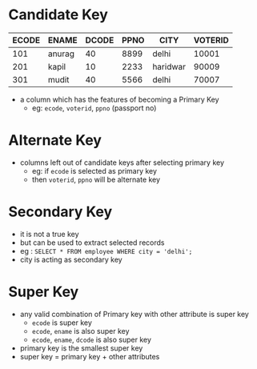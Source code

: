 # Candidate Key

ECODE | ENAME | DCODE | PPNO | CITY | VOTERID
---|---|---|---|---|---
101 | anurag | 40 | 8899 | delhi | 10001
201 | kapil | 10 | 2233 | haridwar | 90009
301 | mudit | 40 | 5566 | delhi | 70007

- a column which has the features of becoming a Primary Key
    - eg: `ecode`, `voterid`, `ppno` (passport no)

# Alternate Key
- columns left out of candidate keys after selecting primary key
    - eg: if `ecode` is selected as primary key
    - then `voterid`, `ppno` will be alternate key

# Secondary Key
- it is not a true key
- but can be used to extract selected records
- eg : `SELECT * FROM employee WHERE city = 'delhi';`
- city is acting as secondary key

# Super Key
- any valid combination of Primary key with other attribute is super key
    - `ecode` is super key
    - `ecode`, `ename` is also super key
    - `ecode`, `ename`, `dcode` is also super key
- primary key is the smallest super key
- super key = primary key + other attributes